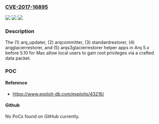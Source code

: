 ### [CVE-2017-16895](https://cve.mitre.org/cgi-bin/cvename.cgi?name=CVE-2017-16895)
![](https://img.shields.io/static/v1?label=Product&message=n%2Fa&color=blue)
![](https://img.shields.io/static/v1?label=Version&message=n%2Fa&color=blue)
![](https://img.shields.io/static/v1?label=Vulnerability&message=n%2Fa&color=brighgreen)

### Description

The (1) arq_updater, (2) arqcommitter, (3) standardrestorer, (4) arqglacierrestorer, and (5) arqs3glacierrestorer helper apps in Arq 5.x before 5.10 for Mac allow local users to gain root privileges via a crafted data packet.

### POC

#### Reference
- https://www.exploit-db.com/exploits/43216/

#### Github
No PoCs found on GitHub currently.

